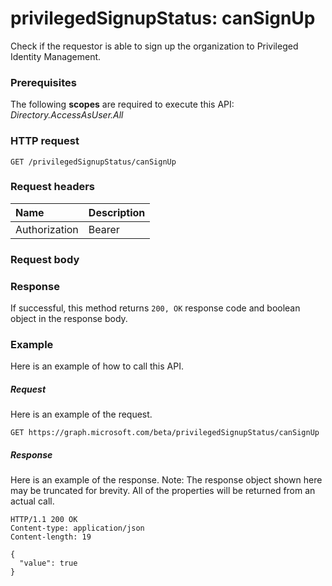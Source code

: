 # privilegedSignupStatus: canSignUp

Check if the requestor is able to sign up the organization to Privileged Identity Management.
### Prerequisites
The following **scopes** are required to execute this API: _Directory.AccessAsUser.All_ 
### HTTP request
<!-- { "blockType": "ignored" } -->
```http
GET /privilegedSignupStatus/canSignUp
```
### Request headers
| Name       | Description|
|:---------------|:----------|
| Authorization  | Bearer <code>|

### Request body

### Response
If successful, this method returns `200, OK` response code and boolean object in the response body.

### Example
Here is an example of how to call this API.
##### Request
Here is an example of the request.
<!-- {
  "blockType": "request",
  "name": "privilegedsignupstatus_cansignup"
}-->
```http
GET https://graph.microsoft.com/beta/privilegedSignupStatus/canSignUp
```

##### Response
Here is an example of the response. Note: The response object shown here may be truncated for brevity. All of the properties will be returned from an actual call.
<!-- {
  "blockType": "ignored"
} -->
```http
HTTP/1.1 200 OK
Content-type: application/json
Content-length: 19

{
  "value": true
}
```

<!-- uuid: 8fcb5dbc-d5aa-4681-8e31-b001d5168d79
2015-10-25 14:57:30 UTC -->
<!-- {
  "type": "#page.annotation",
  "description": "privilegedSignupStatus: canSignUp",
  "keywords": "",
  "section": "documentation",
  "tocPath": ""
}-->

